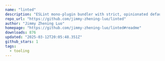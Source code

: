 ```yaml
---
name: "linted"
description: "ESLint mono-plugin bundler with strict, opinionated defaults for (Stylistic) JavaScript, TypeScript, Svelte, HTML, Tailwind/CSS, JSON, JSONC, YAML, and Mocha."
repo_url: "https://github.com/jimmy-zhening-luo/linted"
author: "Jimmy Zhening Luo"
homepage: "https://github.com/jimmy-zhening-luo/linted#readme"
downloads: 876
updated: "2025-03-12T20:05:48.351Z"
github_stars: 1
tags: 
  - tooling
---
```

